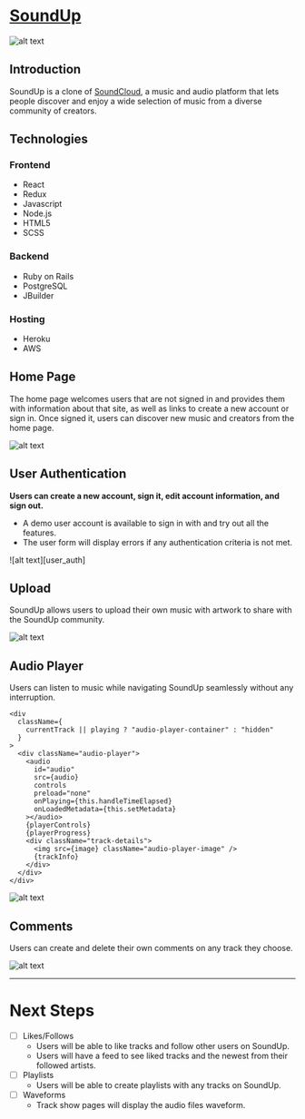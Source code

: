 # [SoundUp][soundup]

![alt text][home]

## Introduction
SoundUp is a clone of [SoundCloud](soundcloud), a music and audio platform that lets people discover and enjoy a wide selection of music from a diverse community of creators.

## Technologies
### Frontend
* React
* Redux
* Javascript
* Node.js
* HTML5
* SCSS

### Backend
* Ruby on Rails
* PostgreSQL
* JBuilder

### Hosting 
* Heroku
* AWS

## Home Page
The home page welcomes users that are not signed in and provides them with information about that site, as well as links to create a new account or sign in. Once signed it, users can discover new music and creators from the home page.

![alt text][home_gif]

## User Authentication
**Users can create a new account, sign it, edit account information, and sign out.**
* A demo user account is available to sign in with and try out all the features.
* The user form will display errors if any authentication criteria is not met.

![alt text][user_auth]

## Upload
SoundUp allows users to upload their own music with artwork to share with the SoundUp community.

![alt text][upload]

## Audio Player
Users can listen to music while navigating SoundUp seamlessly without any interruption.
```
<div
  className={
    currentTrack || playing ? "audio-player-container" : "hidden"
  }
>
  <div className="audio-player">
    <audio
      id="audio"
      src={audio}
      controls
      preload="none"
      onPlaying={this.handleTimeElapsed}
      onLoadedMetadata={this.setMetadata}
    ></audio>
    {playerControls}
    {playerProgress}
    <div className="track-details">
      <img src={image} className="audio-player-image" />
      {trackInfo}
    </div>
  </div>
</div>
```

![alt text][audio_player]

## Comments
Users can create and delete their own comments on any track they choose.

![alt text][comments]

---

# Next Steps

- [ ] Likes/Follows
  * Users will be able to like tracks and follow other users on SoundUp.
  * Users will have a feed to see liked tracks and the newest from their followed artists.
- [ ] Playlists
  * Users will be able to create playlists with any tracks on SoundUp.
- [ ] Waveforms
  * Track show pages will display the audio files waveform.

[soundup]: https://soundup-us.herokuapp.com
[soundcloud]: https://soundcloud.com/
[home]: https://soundup-seeds.s3-us-west-1.amazonaws.com/soundup_home.png
[home_gif]: https://soundup-seeds.s3-us-west-1.amazonaws.com/home_page.gif

[upload]: https://soundup-seeds.s3-us-west-1.amazonaws.com/upload.gif
[audio_player]: https://soundup-seeds.s3-us-west-1.amazonaws.com/audio_player.png
[comments]: https://soundup-seeds.s3-us-west-1.amazonaws.com/comments.gif
